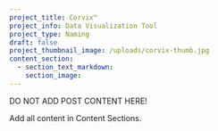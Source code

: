 ```yaml
---
project_title: Corvix™
project_info: Data Visualization Tool
project_type: Naming
draft: false
project_thumbnail_image: /uploads/corvix-thumb.jpg
content_section:
  - section_text_markdown:
    section_image:
---
```



DO NOT ADD POST CONTENT HERE!

Add all content in Content Sections.